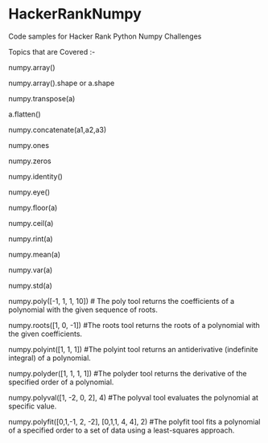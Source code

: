 # HackerRankNumpy
Code samples for Hacker Rank Python Numpy Challenges

Topics that are Covered :-

numpy.array()

numpy.array().shape or a.shape

numpy.transpose(a)

a.flatten()

numpy.concatenate(a1,a2,a3)

numpy.ones

numpy.zeros

numpy.identity()

numpy.eye()

numpy.floor(a) 

numpy.ceil(a)

numpy.rint(a)

numpy.mean(a)  

numpy.var(a)

numpy.std(a)

numpy.poly([-1, 1, 1, 10]) # The poly tool returns the coefficients of a polynomial with the given sequence of roots.

numpy.roots([1, 0, -1])  #The roots tool returns the roots of a polynomial with the given coefficients.

numpy.polyint([1, 1, 1]) #The polyint tool returns an antiderivative (indefinite integral) of a polynomial.

numpy.polyder([1, 1, 1, 1]) #The polyder tool returns the derivative of the specified order of a polynomial.

numpy.polyval([1, -2, 0, 2], 4)  #The polyval tool evaluates the polynomial at specific value.

numpy.polyfit([0,1,-1, 2, -2], [0,1,1, 4, 4], 2) #The polyfit tool fits a polynomial of a specified order to a set of data using a least-squares approach.
